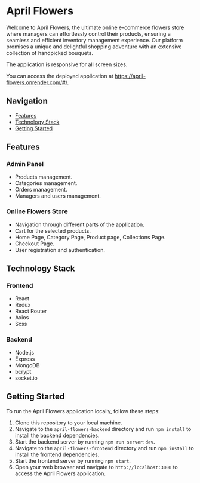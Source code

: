 
# April Flowers

Welcome to April Flowers, the ultimate online e-commerce flowers store where managers can effortlessly control their products, ensuring a seamless and efficient inventory management experience. Our platform promises a unique and delightful shopping adventure with an extensive collection of handpicked bouquets. 

The application is responsive for all screen sizes. 

You can access the deployed application at https://april-flowers.onrender.com/#/.

## Navigation

- [Features](#features)
- [Technology Stack](#technology-stack)
- [Getting Started](#getting-started)

## Features
### Admin Panel
- Products management.
- Categories management.
- Orders management.
- Managers and users management.

### Online Flowers Store
- Navigation through different parts of the application.
- Cart for the selected products.
- Home Page, Category Page, Product page, Collections Page.
- Checkout Page.
- User registration and authentication.

## Technology Stack

### Frontend
- React
- Redux
- React Router
- Axios
- Scss

### Backend
- Node.js
- Express
- MongoDB
- bcrypt
- socket.io

## Getting Started

To run the April Flowers application locally, follow these steps:

1. Clone this repository to your local machine.
2. Navigate to the `april-flowers-backend` directory and run `npm install` to install the backend dependencies.
3. Start the backend server by running `npm run server:dev`.
4. Navigate to the `april-flowers-frontend` directory and run `npm install` to install the frontend dependencies.
5. Start the frontend server by running `npm start`.
6. Open your web browser and navigate to `http://localhost:3000` to access the April Flowers application.
